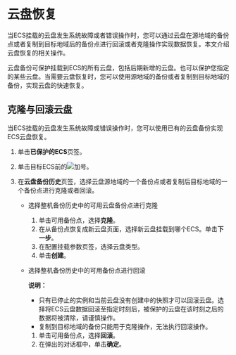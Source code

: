 # 云盘恢复

当ECS挂载的云盘发生系统故障或者错误操作时，您可以通过云盘在源地域的备份点或者复制到目标地域后的备份点进行回滚或者克隆操作实现数据恢复。本文介绍云盘恢复的相关操作。

云盘备份可保护挂载到ECS的所有云盘，包括后期新增的云盘。也可以保护您指定的某些云盘。当需要云盘恢复时，您可以使用源地域的备份或者复制到目标地域的备份，实现云盘的快速恢复。

## 克隆与回滚云盘

当ECS挂载的云盘发生系统故障或错误操作时，您可以使用已有的云盘备份实现ECS云盘恢复。

1.  单击**已保护的ECS**页签。

2.  单击目标ECS前的![加号](https://static-aliyun-doc.oss-accelerate.aliyuncs.com/assets/img/zh-CN/6836807161/p258807.png)。

3.  在**云盘备份历史**页签，选择云盘源地域的一个备份点或者复制后目标地域的一个备份点进行克隆或者回滚。

    -   选择整机备份历史中的可用云盘备份点进行克隆
        1.  单击可用备份点，选择**克隆**。
        2.  在从备份点恢复成新云盘页面，选择新云盘挂载到哪个ECS。单击**下一步**。
        3.  在配置挂载参数页签，选择云盘类型。
        4.  单击**创建**。
    -   选择整机备份历史中的可用备份点进行回滚

        **说明：**

        -   只有已停止的实例和当前云盘没有创建中的快照才可以回滚云盘。选择将ECS云盘数据回滚至指定时刻后，被保护的云盘在该时刻之后的数据将被清除，请谨慎操作。
        -   复制到目标地域的备份只能用于克隆操作，无法执行回滚操作。
        1.  单击可用备份点，选择**回滚**。
        2.  在弹出的对话框中，单击**确定**。

